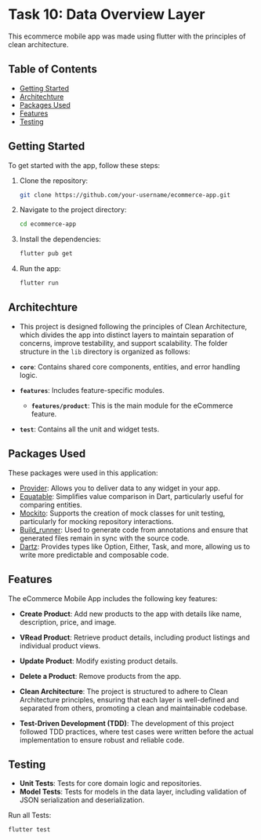 # Task 10: Data Overview Layer

This ecommerce mobile app was made using flutter with the principles of clean architecture.


## Table of Contents

- [Getting Started](#getting-started)
- [Architechture](#Architechture)
- [Packages Used](#packages-used)
- [Features](#features)
- [Testing](#Testing)

## Getting Started

To get started with the app, follow these steps:

1. Clone the repository:
    ```bash
    git clone https://github.com/your-username/ecommerce-app.git
    ```

2. Navigate to the project directory:
    ```bash
    cd ecommerce-app
    ```

3. Install the dependencies:
    ```bash
    flutter pub get
    ```

4. Run the app:
    ```bash
    flutter run
    ```

## Architechture

- This project is designed following the principles of Clean Architecture, which divides the app into distinct layers to maintain separation of concerns, improve testability, and support scalability. The folder structure in the `lib` directory is organized as follows:


- **`core`**: Contains shared core components, entities, and error handling logic.
- **`features`**: Includes feature-specific modules.
  - **`features/product`**: This is the main module for the eCommerce feature.
- **`test`**: Contains all the unit and widget tests.

## Packages Used

These packages were used in this application:

- [Provider](https://pub.dev/packages/provider): Allows you to deliver data to any widget in your app.
- [Equatable](https://pub.dev/packages/equatable): Simplifies value comparison in Dart, particularly useful for comparing entities.
- [Mockito](https://pub.dev/packages/mockito): Supports the creation of mock classes for unit testing, particularly for mocking repository interactions.
- [Build_runner](https://pub.dev/packages/build_runner): Used to generate code from annotations and ensure that generated files remain in sync with the source code.
- [Dartz](https://pub.dev/packages/dartz): Provides types like Option, Either, Task, and more, allowing us to write more predictable and composable code.

## Features

The eCommerce Mobile App includes the following key features:

- **Create Product**: Add new products to the app with details like name, description, price, and image.
- **VRead Product**: Retrieve product details, including product listings and individual product views.
- **Update Product**: Modify existing product details.
- **Delete a Product**: Remove products from the app.
- **Clean Architecture**: The project is structured to adhere to Clean Architecture principles, ensuring that each layer is well-defined and separated from others, promoting a clean and maintainable codebase.

- **Test-Driven Development (TDD)**: The development of this project followed TDD practices, where test cases were written before the actual implementation to ensure robust and reliable code.  

## Testing
- **Unit Tests**: Tests for core domain logic and repositories.
- **Model Tests**: Tests for models in the data layer, including validation of JSON serialization and deserialization.
   
Run all Tests:   
```
flutter test
```
